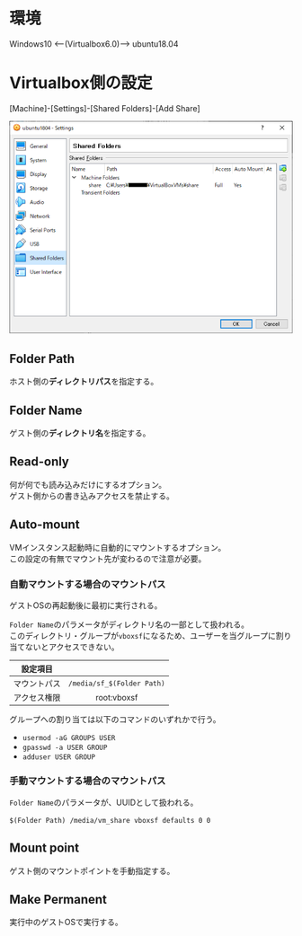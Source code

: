 # 環境

Windows10 <--(Virtualbox6.0)--> ubuntu18.04

# Virtualbox側の設定

[Machine]-[Settings]-[Shared Folders]-[Add Share]

![vm.png](vm.png)

## Folder Path

ホスト側の**ディレクトリパス**を指定する。  

## Folder Name

ゲスト側の**ディレクトリ名**を指定する。

## Read-only

何が何でも読み込みだけにするオプション。  
ゲスト側からの書き込みアクセスを禁止する。

## Auto-mount

VMインスタンス起動時に自動的にマウントするオプション。  
この設定の有無でマウント先が変わるので注意が必要。

### 自動マウントする場合のマウントパス

ゲストOSの再起動後に最初に実行される。

`Folder Name`のパラメータがディレクトリ名の一部として扱われる。  
このディレクトリ・グループが`vboxsf`になるため、ユーザーを当グループに割り当てないとアクセスできない。

|設定項目||
|:---:|:--:|
|マウントパス|`/media/sf_$(Folder Path)`|
|アクセス権限|root:vboxsf|

グループへの割り当ては以下のコマンドのいずれかで行う。

- `usermod -aG GROUPS USER`
- `gpasswd -a USER GROUP`
- `adduser USER GROUP`

### 手動マウントする場合のマウントパス

`Folder Name`のパラメータが、UUIDとして扱われる。  

```bash:bash
$(Folder Path) /media/vm_share vboxsf defaults 0 0
```

## Mount point

ゲスト側のマウントポイントを手動指定する。

## Make Permanent

実行中のゲストOSで実行する。
